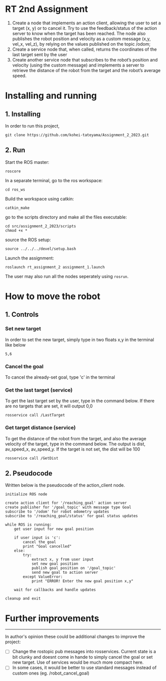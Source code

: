 
# RT 2nd Assignment
1. Create a node that implements an action client, allowing the user to set a target (x, y) or to cancel it. Try to use the
feedback/status of the action server to know when the target has been reached. The node also publishes the
robot position and velocity as a custom message (x,y, vel_x, vel_z), by relying on the values published on the
topic /odom;
2. Create a service node that, when called, returns the coordinates of the last target sent by the user
3. Create another service node that subscribes to the robot’s position and velocity (using the custom message) and
implements a server to retrieve the distance of the robot from the target and the robot’s average speed.


# Installing and running
## 1. Installing
In order to run this project,
```
git clone https://github.com/kohei-tateyama/Assignment_2_2023.git
```

## 2. Run
Start the ROS master:
```
roscore
```

In a separate terminal, go to the ros workspace:
```
cd ros_ws
```

Build the workspace using catkin:
```
catkin_make
```

go to the scripts directory and make all the files executable:

```
cd src/assignment_2_2023/scripts
chmod +x *
```

source the ROS setup:

```
source ../../../devel/setup.bash

```
Launch the assignment:
```
roslaunch rt_assignment_2 assignment_1.launch
```


The user may also run all the nodes seperately using `rosrun`.

# How to move the robot

## 1. Controls

### Set new target
In order to set the new target, simply type in two floats x,y in the terminal like below

```
5,6
```

### Cancel the goal
To cancel the already-set goal, type 'c' in the terminal


### Get the last target (service)
To get the last target set by the user, type in the command below.
If there are no targets that are set, it will output 0,0

```
rosservice call /LastTarget
```


### Get target distance (service)
To get the distance of the robot from the target, and also the average velocity of the target, type in the command below.
The output is dist, av_speed_x, av_speed_y. If the target is not set, the dist will be 100

```
rosservice call /GetDist
```


## 2. Pseudocode
Written below is the pseudocode of the action_client node.
```
initialize ROS node

create action client for '/reaching_goal' action server
create publisher for '/goal_topic' with message type Goal
subscribe to '/odom' for robot odometry updates
subscribe to '/reaching_goal/status' for goal status updates

while ROS is running:
    get user input for new goal position

    if user input is 'c':
        cancel the goal
        print "Goal cancelled"
    else:
        try:
            extract x, y from user input
            set new goal position
            publish goal position on '/goal_topic'
            send new goal to action server
        except ValueError:
            print "ERROR! Enter the new goal position x,y"

    wait for callbacks and handle updates

cleanup and exit

```
# Further improvements
--------------------
In author's opinion these could be additional changes to improve the project:
- [ ] Change the rostopic pub messages into rosservices. Current state is a bit clunky and doesnt come in hande to simply cancel the goal or set new target. Use of services would be much more compact here. 
- [ ] In some cases, it would be better to use standard messages instead of custom ones (eg. /robot_cancel_goal)